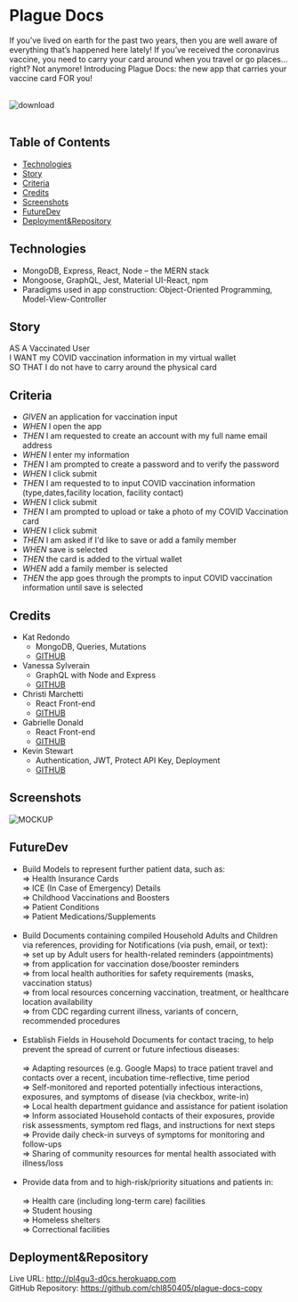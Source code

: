 # Plague Docs

If you’ve lived on earth for the past two years, then you are well aware of everything that’s happened here lately! If you’ve received the coronavirus vaccine, you need to carry your card around when you travel or go places… right? Not anymore! Introducing Plague Docs: the new app that carries your vaccine card FOR you!<br/><br/>

![download](https://user-images.githubusercontent.com/88753098/152431877-6c3e6d41-f2f8-42f6-9315-8f2d553c1610.jpg) <br/><br/>

## Table of Contents

* [Technologies](#Technologies)
* [Story](#Story)
* [Criteria](#Criteria)
* [Credits](#Credits)
* [Screenshots](#Screenshots)
* [FutureDev](#FutureDev)
* [Deployment&Repository](#Deployment&Repository)

## Technologies

* MongoDB, Express, React, Node – the MERN stack
* Mongoose, GraphQL, Jest, Material UI-React, npm
* Paradigms used in app construction: Object-Oriented Programming, Model-View-Controller

## Story

AS A Vaccinated User <br/>
I WANT my COVID vaccination information in my virtual wallet <br/>
SO THAT I do not have to carry around the physical card

## Criteria

* _GIVEN_ an application for vaccination input
* _WHEN_ I open the app
* _THEN_ I am requested to create an account with my full name email address  
* _WHEN_ I enter my information 
* _THEN_ I am prompted to create a password and to verify the password
* _WHEN_ I click submit 
* _THEN_ I am requested to to input COVID vaccination information (type,dates,facility location, facility contact)
* _WHEN_ I click submit 
* _THEN_ I am prompted to upload or take a photo of my COVID Vaccination card
* _WHEN_ I click submit
* _THEN_ I am asked if I'd like to save or add a family member
* _WHEN_ save is selected 
* _THEN_ the card is added to the virtual wallet
* _WHEN_ add a family member is selected 
* _THEN_ the app goes through the prompts to input COVID vaccination information until save is selected

## Credits

* Kat Redondo
    - MongoDB, Queries, Mutations
    - [GITHUB](https://github.com/ru3ykat)
* Vanessa Sylverain
    - GraphQL with Node and Express
    - [GITHUB](https://github.com/sylverainv)
* Christi Marchetti
    - React Front-end
    - [GITHUB](https://github.com/chl850405)
* Gabrielle Donald
    - React Front-end
    - [GITHUB](https://github.com/gabriellenoelle)
* Kevin Stewart
    - Authentication, JWT, Protect API Key, Deployment
    - [GITHUB](https://github.com/stewk033)

## Screenshots

![MOCKUP](./assets/images/mockup.png)

## FutureDev

* Build Models to represent further patient data, such as:<br/>
  => Health Insurance Cards<br/>
  => ICE (In Case of Emergency) Details<br/>
  => Childhood Vaccinations and Boosters<br/>
  => Patient Conditions<br/>
  => Patient Medications/Supplements<br/><br/>
* Build Documents containing compiled Household Adults and Children via references, providing for Notifications (via push, email, or text):<br/>
  => set up by Adult users for health-related reminders (appointments)<br/>
  => from application for vaccination dose/booster reminders<br/>
  => from local health authorities for safety requirements (masks, vaccination status)<br/>
  => from local resources concerning vaccination, treatment, or healthcare location availability<br/>
  => from CDC regarding current illness, variants of concern, recommended procedures<br/><br/>
* Establish Fields in Household Documents for contact tracing, to help prevent the spread of current or future infectious diseases:<br/><br/>
  => Adapting resources (e.g. Google Maps) to trace patient travel and contacts over a recent, incubation time-reflective, time period<br/>
  => Self-monitored and reported potentially infectious interactions, exposures, and symptoms of disease (via checkbox, write-in)<br/>
  => Local health department guidance and assistance for patient isolation<br/>
  => Inform associated Household contacts of their exposures, provide risk assessments, symptom red flags, and instructions for next steps<br/>
  => Provide daily check-in surveys of symptoms for monitoring and follow-ups<br/>
  => Sharing of community resources for mental health associated with illness/loss<br/><br/>
* Provide data from and to high-risk/priority situations and patients in:<br/><br/>
  => Health care (including long-term care) facilities<br/>
  => Student housing<br/>
  => Homeless shelters<br/>
  => Correctional facilities

## Deployment&Repository

Live URL: http://pl4gu3-d0cs.herokuapp.com <br/>
GitHub Repository: https://github.com/chl850405/plague-docs-copy
